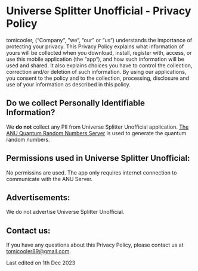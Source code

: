 Universe Splitter Unofficial - Privacy Policy
=============================================

tomicooler, (“Company“, “we“, “our” or “us“) understands the importance of protecting your privacy. This Privacy Policy explains what information of yours will be collected when you download, install, register with, access, or use this mobile application (the “app“), and how such information will be used and shared. It also explains choices you have to control the collection, correction and/or deletion of such information. By using our applications, you consent to the policy and to the collection, processing, disclosure and use of your information as described in this policy.

Do we collect Personally Identifiable Information?
--------------------------------------------------

We **do not** collect any PII from Universe Splitter Unofficial application. [The ANU Quantum Random Numbers Server](http://qrng.anu.edu.au/index.php) is used to generate the quantum random numbers.

Permissions used in Universe Splitter Unofficial:
-------------------------------------------------

No permissins are used. The app only requires internet connection to communicate with the ANU Server.


Advertisements:
---------------

We do not advertise Universe Splitter Unofficial.


Contact us:
-----------

If you have any questions about this Privacy Policy, please contact us at tomicooler89@gmail.com.

Last edited on 1th Dec 2023